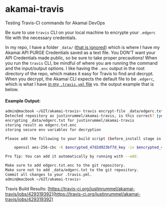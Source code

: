 # akamai-travis
Testing Travis-CI commands for Akamai DevOps

Be sure to use `travis` CLI on your local machine to encrypte your `.edgerc` file with the necessary credentials.

In my repo, I have a folder `_data/` ([that is ignored](https://github.com/justinrummel/akamai-travis/blob/master/.gitignore#L107)) which is where I have my Akamai API PURGE Credentials saved as a text file.  You DON'T want your API Credentials made public, so be sure to take proper precautions!  When you run the `travis` CLI, be mindful of where you are running the command and the input/output options.  I like having the `.enc` output in the root directory of the repo, which makes it easy for Travis to find and decrypt.  When you decrypt, the Akamai CLI expects the default file to be `.edgerc`, which is what I have [in my `.travis.yml` file](https://github.com/justinrummel/akamai-travis/blob/master/.travis.yml#L16) vs. the output example that is below.

#### Example Output:

``` bash
admin@macbook ~/GIT/akamai-travis> travis encrypt-file _data/edgerc.txt
Detected repository as justinrummel/akamai-travis, is this correct? |yes|
encrypting _data/edgerc.txt for justinrummel/akamai-travis
storing result as edgerc.txt.enc
storing secure env variables for decryption

Please add the following to your build script (before_install stage in your .travis.yml, for instance):

    openssl aes-256-cbc -K $encrypted_47d2d923bf7d_key -iv $encrypted_47d2d923bf7d_iv -in edgerc.txt.enc -out _data/edgerc.txt -d

Pro Tip: You can add it automatically by running with --add.

Make sure to add edgerc.txt.enc to the git repository.
Make sure not to add _data/edgerc.txt to the git repository.
Commit all changes to your .travis.yml.
admin@macbook ~/GIT/akamai-travis>
```

Travis Build Results: [https://travis-ci.org/justinrummel/akamai-travis/jobs/429319392](https://travis-ci.org/justinrummel/akamai-travis/jobs/429319392)
